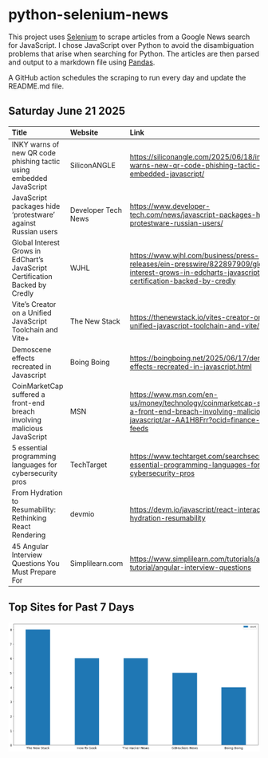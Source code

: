 # python-selenium-news

This project uses [Selenium](https://www.seleniumhq.org/) to scrape articles from a Google News search for JavaScript.
I chose JavaScript over Python to avoid the disambiguation problems that arise when searching for Python.
The articles are then parsed and output to a markdown file using [Pandas](https://pandas.pydata.org/).

A GitHub action schedules the scraping to run every day and update the README.md file.

## Saturday June 21 2025


| Title                                                                        | Website             | Link                                                                                                                                                      |
|:-----------------------------------------------------------------------------|:--------------------|:----------------------------------------------------------------------------------------------------------------------------------------------------------|
| INKY warns of new QR code phishing tactic using embedded JavaScript          | SiliconANGLE        | https://siliconangle.com/2025/06/18/inky-warns-new-qr-code-phishing-tactic-using-embedded-javascript/                                                     |
| JavaScript packages hide ‘protestware’ against Russian users                 | Developer Tech News | https://www.developer-tech.com/news/javascript-packages-hide-protestware-russian-users/                                                                   |
| Global Interest Grows in EdChart’s JavaScript Certification Backed by Credly | WJHL                | https://www.wjhl.com/business/press-releases/ein-presswire/822897909/global-interest-grows-in-edcharts-javascript-certification-backed-by-credly          |
| Vite’s Creator on a Unified JavaScript Toolchain and Vite+                   | The New Stack       | https://thenewstack.io/vites-creator-on-a-unified-javascript-toolchain-and-vite/                                                                          |
| Demoscene effects recreated in Javascript                                    | Boing Boing         | https://boingboing.net/2025/06/17/demoscene-effects-recreated-in-javascript.html                                                                          |
| CoinMarketCap suffered a front-end breach involving malicious JavaScript     | MSN                 | https://www.msn.com/en-us/money/technology/coinmarketcap-suffered-a-front-end-breach-involving-malicious-javascript/ar-AA1H8Frr?ocid=finance-verthp-feeds |
| 5 essential programming languages for cybersecurity pros                     | TechTarget          | https://www.techtarget.com/searchsecurity/tip/5-essential-programming-languages-for-cybersecurity-pros                                                    |
| From Hydration to Resumability: Rethinking React Rendering                   | devmio              | https://devm.io/javascript/react-interactivity-hydration-resumability                                                                                     |
| 45 Angular Interview Questions You Must Prepare For                          | Simplilearn.com     | https://www.simplilearn.com/tutorials/angular-tutorial/angular-interview-questions                                                                        |
## Top Sites for Past 7 Days

![Graph of Top Sites](https://raw.githubusercontent.com/dan-mba/python-selenium-news/main/last-week.png)
